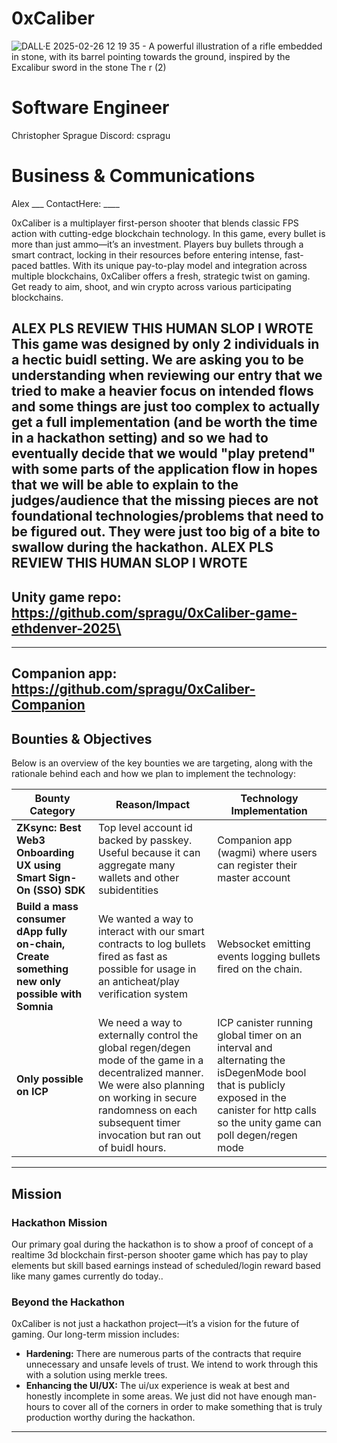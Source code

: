 # 0xCaliber
![DALL·E 2025-02-26 12 19 35 - A powerful illustration of a rifle embedded in stone, with its barrel pointing towards the ground, inspired by the Excalibur sword in the stone  The r (2)](https://github.com/user-attachments/assets/765c9090-8c93-4434-970b-3476e80db0ee)

# Software Engineer
Christopher Sprague
Discord: cspragu

# Business & Communications
Alex ___
ContactHere: ____



0xCaliber is a multiplayer first-person shooter that blends classic FPS action with cutting-edge blockchain technology. In this game, every bullet is more than just ammo—it’s an investment. Players buy bullets through a smart contract, locking in their resources before entering intense, fast-paced battles. With its unique pay-to-play model and integration across multiple blockchains, 0xCaliber offers a fresh, strategic twist on gaming. Get ready to aim, shoot, and win crypto across various participating blockchains.

**ALEX PLS REVIEW THIS HUMAN SLOP I WROTE**
This game was designed by only 2 individuals in a hectic buidl setting. We are asking you to be understanding when reviewing our entry that we tried to make a heavier focus on intended flows and some things are just too complex to actually get a full implementation (and be worth the time in a hackathon setting)
 and so we had to eventually decide that we would "play pretend" with some parts of the application flow in hopes that we will be able to explain to the judges/audience that the missing pieces are not foundational technologies/problems that need to be figured out. They were just too big of a bite to swallow during the hackathon.
 **ALEX PLS REVIEW THIS HUMAN SLOP I WROTE**
---
Unity game repo: https://github.com/spragu/0xCaliber-game-ethdenver-2025\
---
---
Companion app: https://github.com/spragu/0xCaliber-Companion
---

## Bounties & Objectives

Below is an overview of the key bounties we are targeting, along with the rationale behind each and how we plan to implement the technology:

| **Bounty Category**               | **Reason/Impact**                                          | **Technology Implementation**                                   |
|-----------------------------------|------------------------------------------------------------|-----------------------------------------------------------------|
| **ZKsync: Best Web3 Onboarding UX using Smart Sign-On (SSO) SDK**          | Top level account id backed by passkey. Useful because it can aggregate many wallets and other subidentities           | Companion app (wagmi) where users can register their master account     |
| **Build a mass consumer dApp fully on-chain, Create something new only possible with Somnia**          | We wanted a way to interact with our smart contracts to log bullets fired as fast as possible for usage in an anticheat/play verification system           | Websocket emitting events logging bullets fired on the chain.      |
| **Only possible on ICP**          | We need a way to externally control the global regen/degen mode of the game in a decentralized manner. We were also planning on working in secure randomness on each subsequent timer invocation but ran out of buidl hours.           | ICP canister running global timer on an interval and alternating the isDegenMode bool that is publicly exposed in the canister for http calls so the unity game can poll degen/regen mode      |

---

## Mission

### Hackathon Mission
Our primary goal during the hackathon is to show a proof of concept of a realtime 3d blockchain first-person shooter game which has pay to play elements but skill based earnings instead of scheduled/login reward based like many games currently do today..

### Beyond the Hackathon
0xCaliber is not just a hackathon project—it’s a vision for the future of gaming. Our long-term mission includes:

- **Hardening:** There are numerous parts of the contracts that require unnecessary and unsafe levels of trust. We intend to work through this with a solution using merkle trees.
- **Enhancing the UI/UX:** The ui/ux experience is weak at best and honestly incomplete in some areas. We just did not have enough man-hours to cover all of the corners in order to make something that is truly production worthy during the hackathon.

---
